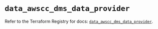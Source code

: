 # `data_awscc_dms_data_provider`

Refer to the Terraform Registry for docs: [`data_awscc_dms_data_provider`](https://registry.terraform.io/providers/hashicorp/awscc/0.70.0/docs/data-sources/dms_data_provider).
